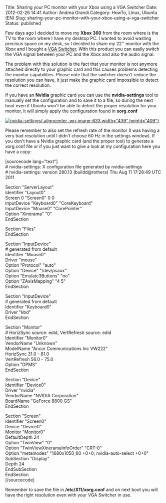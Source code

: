 Title: Sharing your PC monitor with your Xbox using a VGA Switcher
Date: 2012-02-26 14:41
Author: Andrea Grandi
Category: HowTo, Linux, Ubuntu (EN)
Slug: sharing-your-pc-monitor-with-your-xbox-using-a-vga-switcher
Status: published

Few days ago I decided to move my **Xbox 360** from the room where is
the TV to the room where I have my desktop PC. I wanted to avoid wasting
precious space on my desk, so I decided to share my 22'' monitor with
the Xbox and I bought a [VGA
Switcher](http://www.mayflash.com/?Products/XBOXXBOX360/VGA002.html).
With this product you can easily switch the VGA signal between your PC
and the Xbox and also the audio signal.

The problem with this solution is the fact that your monitor is not
anymore attached directly to your graphic card and this causes problems
detecting the monitor capabilities. Please note that the switcher
doesn't reduce the resolution you can have, it just make the graphic
card impossible to detect the correct resolution.

If you have an **Nvidia** graphic card you can use the
**nvidia-settings** tool to manually set the configuration and to save
it to a file, so during the next boot even if Ubuntu won't be able to
detect the proper resolution for your monitor, it will simply apply the
configuration found in **xorg.conf**

[![](http://www.andreagrandi.it/wp-content/uploads/2012/02/nvidia-settings.png "nvidia-settings"){.aligncenter
.wp-image-633 width="439"
height="409"}](http://www.andreagrandi.it/wp-content/uploads/2012/02/nvidia-settings.png)

Please remember to also set the refresh rate of the monitor (I was
having a very bad resolution until I didn't choose 60 Hz in the settings
window). If you don't have a Nvidia graphic card (and the proper tool)
to generate a xorg.conf file or if you just want to give a look at my
configuration here you have a copy:

\[sourcecode lang="text"\]  
\# nvidia-settings: X configuration file generated by nvidia-settings  
\# nvidia-settings: version 280.13 (buildd@rothera) Thu Aug 11 17:28:49
UTC 2011

Section "ServerLayout"  
Identifier "Layout0"  
Screen 0 "Screen0" 0 0  
InputDevice "Keyboard0" "CoreKeyboard"  
InputDevice "Mouse0" "CorePointer"  
Option "Xinerama" "0"  
EndSection

Section "Files"  
EndSection

Section "InputDevice"  
\# generated from default  
Identifier "Mouse0"  
Driver "mouse"  
Option "Protocol" "auto"  
Option "Device" "/dev/psaux"  
Option "Emulate3Buttons" "no"  
Option "ZAxisMapping" "4 5"  
EndSection

Section "InputDevice"  
\# generated from default  
Identifier "Keyboard0"  
Driver "kbd"  
EndSection

Section "Monitor"  
\# HorizSync source: edid, VertRefresh source: edid  
Identifier "Monitor0"  
VendorName "Unknown"  
ModelName "Ancor Communications Inc VW222"  
HorizSync 31.0 - 81.0  
VertRefresh 56.0 - 75.0  
Option "DPMS"  
EndSection

Section "Device"  
Identifier "Device0"  
Driver "nvidia"  
VendorName "NVIDIA Corporation"  
BoardName "GeForce 8800 GS"  
EndSection

Section "Screen"  
Identifier "Screen0"  
Device "Device0"  
Monitor "Monitor0"  
DefaultDepth 24  
Option "TwinView" "0"  
Option "TwinViewXineramaInfoOrder" "CRT-0"  
Option "metamodes" "1680x1050\_60 +0+0; nvidia-auto-select +0+0"  
SubSection "Display"  
Depth 24  
EndSubSection  
EndSection  
\[/sourcecode\]

Remember to save the file in **/etc/X11/xorg.conf** and on next boot you
will have the right resolution even with your VGA Switcher in use.
